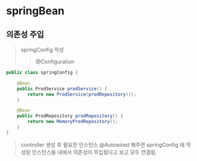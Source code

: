 springBean
==========
의존성 주입
---------

> springConfig 작성
> > @Configuration

```java
public class springConfig {

    @Bean
    public ProdService prodService() {
        return new ProdService(prodRepository());
    }

    @Bean
    public ProdRepository prodRepository() {
        return new MemoryProdRepository();
    }
}
```

> controller 생성 후 필요한 인스턴스 @Autowired 해주면
> springConfig 에 작성된 인스턴스들 내에서 의존성이 주입됬다고 보고 모두 연결됨.